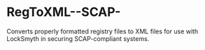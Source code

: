 RegToXML--SCAP-
===============

Converts properly formatted registry files to XML files for use with LockSmyth in securing SCAP-compliant systems.